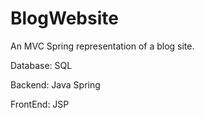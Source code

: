 # BlogWebsite
An MVC Spring representation of a blog site.

Database: SQL

Backend: Java Spring

FrontEnd: JSP



